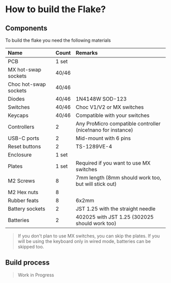 # How to build the Flake?

## Components

To build the flake you need the following materials

| Name                  | Count   | Remarks                                                     |
|:----------------------|:--------|:------------------------------------------------------------|
| PCB                   | 1 set   |                                                             |
| MX hot-swap sockets   | 40/46   |                                                             |
| Choc hot-swap sockets | 40/46   |                                                             |
| Diodes                | 40/46   | 1N4148W SOD-123                                             |
| Switches              | 40/46   | Choc V1/V2 or MX switches                                   |
| Keycaps               | 40/46   | Compatible with your switches                               |
| Controllers           | 2       | Any ProMicro compatible controller (nice!nano for instance) |
| USB-C ports           | 2       | Mid-mount with 6 pins                                       |
| Reset buttons         | 2       | TS-1289VE-4                                                 |
| Enclosure             | 1 set   |                                                             |
| Plates                | 1 set   | Required if you want to use MX switches                     |
| M2 Screws             | 8       | 7mm length (8mm should work too, but will stick out)        |
| M2 Hex nuts           | 8       |                                                             |
| Rubber feats          | 8       | 6x2mm                                                       |
| Battery sockets       | 2       | JST 1.25 with the straight needle                           |
| Batteries             | 2       | 402025 with JST 1.25 (302025 should work too)               |

> If you don't plan to use MX switches, you can skip the plates. If you will be using the keyboard only in wired mode, batteries can be skipped too.

## Build process

> Work in Progress